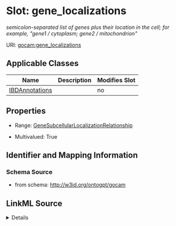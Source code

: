 

# Slot: gene_localizations


_semicolon-separated list of genes plus their location in the cell; for example, "gene1 / cytoplasm; gene2 / mitochondrion"_



URI: [gocam:gene_localizations](http://w3id.org/ontogpt/gocam/gene_localizations)



<!-- no inheritance hierarchy -->





## Applicable Classes

| Name | Description | Modifies Slot |
| --- | --- | --- |
| [IBDAnnotations](IBDAnnotations.md) |  |  no  |







## Properties

* Range: [GeneSubcellularLocalizationRelationship](GeneSubcellularLocalizationRelationship.md)

* Multivalued: True





## Identifier and Mapping Information







### Schema Source


* from schema: http://w3id.org/ontogpt/gocam




## LinkML Source

<details>
```yaml
name: gene_localizations
description: semicolon-separated list of genes plus their location in the cell; for
  example, "gene1 / cytoplasm; gene2 / mitochondrion"
from_schema: http://w3id.org/ontogpt/gocam
rank: 1000
multivalued: true
alias: gene_localizations
owner: IBDAnnotations
domain_of:
- IBDAnnotations
range: GeneSubcellularLocalizationRelationship

```
</details>